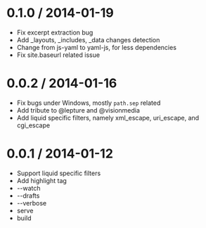 
0.1.0 / 2014-01-19
==================

 * Fix excerpt extraction bug
 * Add _layouts, _includes, _data changes detection
 * Change from js-yaml to yaml-js, for less dependencies
 * Fix site.baseurl related issue

0.0.2 / 2014-01-16
==================

 * Fix bugs under Windows, mostly `path.sep` related
 * Add tribute to @lepture and @visionmedia
 * Add liquid specific filters, namely xml_escape, uri_escape, and cgi_escape

0.0.1 / 2014-01-12
==================

 * Support liquid specific filters
 * Add highlight tag
 * --watch
 * --drafts
 * --verbose
 * serve
 * build
